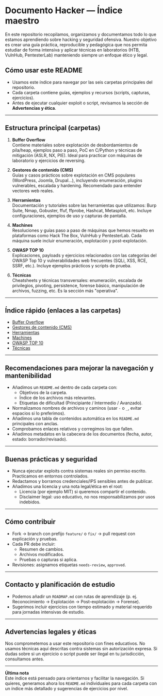 # Documento Hacker — Índice maestro

En este repositorio recopilamos, organizamos y documentamos todo lo que estamos aprendiendo sobre hacking y seguridad ofensiva. Nuestro objetivo es crear una guía práctica, reproducible y pedagógica que nos permita estudiar de forma intensiva y aplicar técnicas en laboratorios (HTB, VulnHub, PentesterLab) manteniendo siempre un enfoque ético y legal.

## Cómo usar este README
- Usamos este índice para navegar por las seis carpetas principales del repositorio.
- Cada carpeta contiene guías, ejemplos y recursos (scripts, capturas, ejercicios).
- Antes de ejecutar cualquier exploit o script, revisamos la sección de **Advertencias y ética**.

---

## Estructura principal (carpetas)

1. **Buffer Overflow**  
   Contiene materiales sobre explotación de desbordamientos de pila/heap, ejemplos paso a paso, PoC en C/Python y técnicas de mitigación (ASLR, NX, PIE). Ideal para practicar con máquinas de laboratorio y ejercicios de reversing.

2. **Gestores de contenido (CMS)**  
   Guías y casos prácticos sobre explotación en CMS populares (WordPress, Joomla, Drupal...), incluyendo enumeración, plugins vulnerables, escalada y hardening. Recomendado para entender vectores web reales.

3. **Herramientas**  
   Documentación y tutoriales sobre las herramientas que utilizamos: Burp Suite, Nmap, Gobuster, ffuf, ffprobe, Hashcat, Metasploit, etc. Incluye configuraciones, ejemplos de uso y capturas de pantalla.

4. **Machines**  
   Resoluciones y guías paso a paso de máquinas que hemos resuelto en plataformas como Hack The Box, VulnHub y PentesterLab. Cada máquina suele incluir enumeración, explotación y post-explotación.

5. **OWASP TOP 10**  
   Explicaciones, payloads y ejercicios relacionados con las categorías del OWASP Top 10 y vulnerabilidades web frecuentes (SQLi, XSS, RCE, SSRF, etc.). Incluye ejemplos prácticos y scripts de prueba.

6. **Técnicas**  
   Cheatsheets y técnicas transversales: enumeración, escalada de privilegios, pivoting, persistence, forense básico, manipulación de archivos, fuzzing, etc. Es la sección más "operativa".

---

## Índice rápido (enlaces a las carpetas)
- [Buffer Overflow](./Buffer%20Overflow/)
- [Gestores de contenido (CMS)](./Gestores%20de%20contenido%20(CMS)/)
- [Herramientas](./Herramientas/)
- [Machines](./Machines/)
- [OWASP TOP 10](./OWASP%20TOP%2010/)
- [Técnicas](./Técnicas/)

---

## Recomendaciones para mejorar la navegación y mantenibilidad
- Añadimos un `README.md` dentro de cada carpeta con:
  - Objetivos de la carpeta.
  - Índice de los archivos más relevantes.
  - Etiquetas de dificultad (Principiante / Intermedio / Avanzado).
- Normalizamos nombres de archivos y caminos (usar `-` o `_`, evitar espacios si lo preferimos).
- Añadimos una tabla de contenidos automática en los `README.md` principales con anclas.
- Comprobamos enlaces relativos y corregimos los que fallen.
- Añadimos metadatos en la cabecera de los documentos (fecha, autor, estado: borrador/revisado).

---

## Buenas prácticas y seguridad
- Nunca ejecutar exploits contra sistemas reales sin permiso escrito. Practicamos en entornos controlados.
- Redactamos y borramos credenciales/IPS sensibles antes de publicar.
- Añadimos una licencia y una nota legal/ética en el root:
  - Licencia (por ejemplo MIT) si queremos compartir el contenido.
  - Disclaimer legal: uso educativo, no nos responsabilizamos por usos indebidos.

---

## Cómo contribuir
- Fork → branch con prefijo `feature/` o `fix/` → pull request con explicación y pruebas.
- Cada PR debe incluir:
  - Resumen de cambios.
  - Archivos modificados.
  - Pruebas o capturas si aplica.
- Revisiones: asignamos etiquetas `needs-review`, `approved`.

---

## Contacto y planificación de estudio
- Podemos añadir un `ROADMAP.md` con rutas de aprendizaje (p. ej. Reconocimiento → Explotación → Post-explotación → Forense).
- Sugerimos incluir ejercicios con tiempo estimado y material requerido para jornadas intensivas de estudio.

---

## Advertencias legales y éticas
Nos comprometemos a usar este repositorio con fines educativos. No usamos técnicas aquí descritas contra sistemas sin autorización expresa. Si dudas sobre si un ejercicio o script puede ser ilegal en tu jurisdicción, consultamos antes.

---

**Última nota**  
Este índice está pensado para orientarnos y facilitar la navegación. Si quieres, generamos ahora los `README.md` individuales para cada carpeta con un índice más detallado y sugerencias de ejercicios por nivel.

